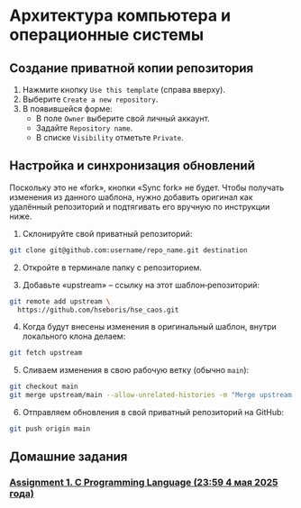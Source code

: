 # Архитектура компьютера и операционные системы

## Создание приватной копии репозитория

1. Нажмите кнопку `Use this template` (справа вверху).
2. Выберите `Create a new repository`.
3. В появившейся форме:
    - В поле `Owner` выберите свой личный аккаунт.
    - Задайте `Repository name`.
    - В списке `Visibility` отметьте `Private`.

## Настройка и синхронизация обновлений

Поскольку это не &laquo;fork&raquo;, кнопки &laquo;Sync fork&raquo; не будет. Чтобы получать изменения из данного шаблона, нужно добавить оригинал как удалённый репозиторий и подтягивать его вручную по инструкции ниже.

1. Склонируйте свой приватный репозиторий:
```bash
git clone git@github.com:username/repo_name.git destination
```

2. Откройте в терминале папку с репозиторием. 

3. Добавьте &laquo;upstream&raquo; &ndash; ссылку на этот шаблон‑репозиторий:
```bash
git remote add upstream \
  https://github.com/hseboris/hse_caos.git
```

4. Когда будут внесены изменения в оригинальный шаблон, внутри локального клона делаем:
```bash
git fetch upstream
```

5. Сливаем изменения в свою рабочую ветку (обычно `main`):
```bash
git checkout main
git merge upstream/main --allow-unrelated-histories -m "Merge upstream into my repo"
```
6. Отправляем обновления в свой приватный репозиторий на GitHub:
```bash
git push origin main
```

## Домашние задания

### [Assignment 1. C Programming Language (23:59 4 мая 2025 года)](os/lab02/README.md)

